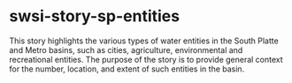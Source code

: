 # swsi-story-sp-entities
This story highlights the various types of water entities in the South Platte and Metro basins, such as cities, agriculture, environmental and recreational entities. The purpose of the story is to provide general context for the number, location, and extent of such entities in the basin.

